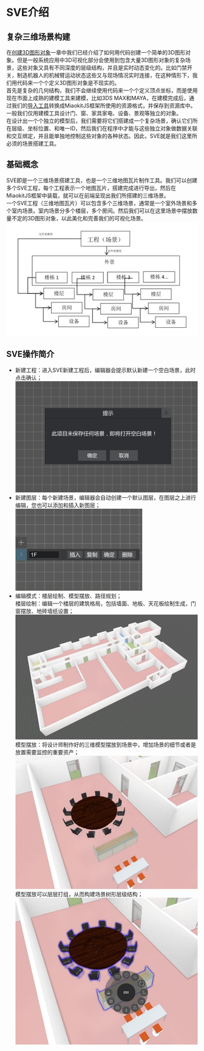 # SVE介绍

## 复杂三维场景构建
在[创建3D图形对象]()一章中我们已经介绍了如何用代码创建一个简单的3D图形对象。但是一般系统应用中3D可视化部分会使用到包含大量3D图形对象的复杂场景，这些对象又具有不同深度的层级结构，并且是实时动态变化的。比如门禁开关，制造机器人的机械臂运动状态这些又与现场情况实时连接，在这种情形下，我们用代码来一个个定义3D图形对象是不现实的。  
首先是复杂的几何结构，我们不会继续使用代码来一个个定义顶点坐标，而是使用现在市面上成熟的建模工具来建模，比如3DS MAX和MAYA，在建模完成后，通过我们的[导入工具]()转换成MiaokitJS框架所使用的资源格式，并保存到资源库中。一般我们仅用建模工具设计门、窗、家具家电、设备、景观等独立的对象。  
在设计出一个个独立的模型后，我们需要将它们搭建成一个复杂场景，确认它们所在层级、坐标位置、和唯一ID，然后我们在程序中才能与这些独立对象做数据关联和交互绑定，并且能单独地控制这些对象的各种状态。因此，SVE就是我们这里所必须的场景搭建工具。

## 基础概念
SVE即是一个三维场景搭建工具，也是一个三维地图瓦片制作工具。我们可以创建多个SVE工程，每个工程表示一个地图瓦片，搭建完成进行导出，然后在MiaokitJS框架中装载，就可以在前端呈现出我们所搭建的三维场景。  
一个SVE工程（三维地图瓦片）可以包含多个三维场景，通常是一个室外场景和多个室内场景。室内场景分多个楼层，多个房间。然后我们可以在这里场景中摆放数量不定的3D图形对象，以此美化和完善我们的可视化场景。  
![图片](../素材/SVE工程场景结构.jpg)

## SVE操作简介
* 新建工程：进入SVE新建工程后，编辑器会提示默认新建一个空白场景，此时点击确认；  
![图片](../素材/SVE新建工程.jpg)  
* 新建图层：每个新建场景，编辑器会自动创建一个默认图层，在图层之上进行编辑，您也可以添加和插入新图层；  
![图片](../素材/SVE新建图层.jpg)  
* 编辑模式：楼层绘制、模型摆放、路径规划；  
楼层绘制：编辑一个楼层的建筑格局，包括墙面、地板、天花板绘制生成，门窗摆放、地砖墙纸设置；  
![图片](../素材/SVE楼层绘制.jpg)  
模型摆放：将设计师制作好的三维模型摆放到场景中，增加场景的细节或者是放置需要监控的重要资产；  
![图片](../素材/SVE模型摆放.jpg)  
模型摆放可以层层打组，从而构建场景树形层级结构；  
![图片](../素材/SVE模型打组.jpg)  
